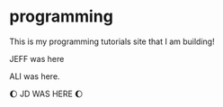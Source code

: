 programming
===========

This is my programming tutorials site that I am building!

JEFF was here

ALI was here. 

:moon: JD WAS HERE :moon: